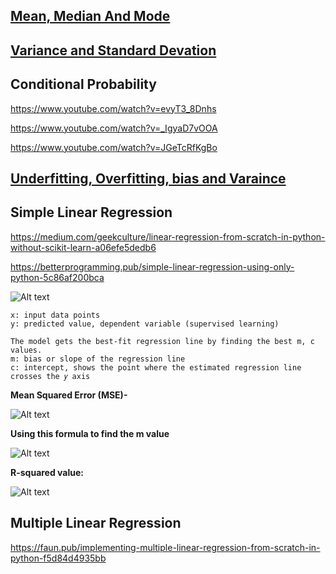 ## [Mean, Median And Mode](https://www.youtube.com/watch?v=GvftKv9uctk)


## [Variance and Standard Devation](https://www.youtube.com/watch?v=1E7NU-uWalY)


## Conditional Probability

https://www.youtube.com/watch?v=evyT3_8Dnhs

https://www.youtube.com/watch?v=_IgyaD7vOOA

https://www.youtube.com/watch?v=JGeTcRfKgBo


## [Underfitting, Overfitting, bias and Varaince](https://www.youtube.com/watch?v=_cdWpxqLbI0)



## Simple Linear Regression

https://medium.com/geekculture/linear-regression-from-scratch-in-python-without-scikit-learn-a06efe5dedb6

https://betterprogramming.pub/simple-linear-regression-using-only-python-5c86af200bca

![Alt text](image.png)

    x: input data points
    y: predicted value, dependent variable (supervised learning)

    The model gets the best-fit regression line by finding the best m, c values.
    m: bias or slope of the regression line
    c: intercept, shows the point where the estimated regression line crosses the 𝑦 axis



**Mean Squared Error (MSE)-**

![Alt text](image-1.png)

**Using this formula to find the m value**

![Alt text](image-2.png)

**R-squared value:**

![Alt text](image-3.png)


## Multiple Linear Regression

https://faun.pub/implementing-multiple-linear-regression-from-scratch-in-python-f5d84d4935bb
